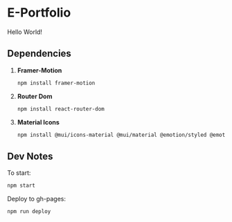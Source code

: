 # E-Portfolio

Hello World!

## Dependencies

1. **Framer-Motion**
    ```bash
    npm install framer-motion
    ```

2. **Router Dom**
    ```bash
    npm install react-router-dom
    ```

3. **Material Icons**
    ```bash
    npm install @mui/icons-material @mui/material @emotion/styled @emotion/react
    ```

## Dev Notes

To start:
```bash
npm start
```

Deploy to gh-pages:
```bash
npm run deploy
```